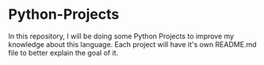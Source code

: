 # Python-Projects
In this repository, I will be doing some Python Projects to improve my knowledge about this language. Each project will have it's own README.md file to better explain the goal of it.